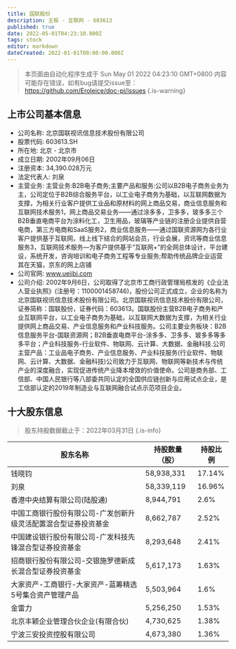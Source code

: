 ```yaml
---
title: 国联股份
description: 主板 - 互联网 - 603613
published: true
date: 2022-05-01T04:23:10.000Z
tags: stock
editor: markdown
dateCreated: 2022-01-01T00:00:00.000Z
---
```


> 本页面由自动化程序生成于 Sun May 01 2022 04:23:10 GMT+0800
> 内容可能存在错误，如有bug请提交issue至：https://github.com/Eroleice/doc-pi/issues
{.is-warning}

## 上市公司基本信息
- 公司名称: 北京国联视讯信息技术股份有限公司
- 股票代码: 603613.SH
- 所在地: 北京 - 北京市
- 成立日期: 2002年09月06日
- 注册资本: 34,390.028万元
- 法定代表人: 刘泉
- 主营业务: 主营业务:B2B电子商务;主要产品和服务:公司以B2B电子商务业务为主，公司定位于B2B综合服务平台，以工业电子商务为基础，以互联网数据为支撑，为相关行业客户提供工业品和原材料的网上商品交易，商业信息服务和互联网技术服务1，网上商品交易业务——通过涂多多，卫多多，玻多多三个B2B垂直电商平台为涂料化工，卫生用品，玻璃等产业链的注册企业提供自营电商，第三方电商和SaaS服务2，商业信息服务——通过国联资源网为各行业客户提供基于互联网，线上线下结合的网站会员，行业会展，资讯等商业信息服务3，互联网技术服务—为客户提供基于“互联网+”的全网总体设计，平台建设，系统开发，咨询培训和电子商务工程等专业服务;帮助传统品牌企业运营其在天猫，京东的网上店铺
- 公司官网: www.ueiibi.com
- 公司介绍: 2002年9月6日，公司取得了北京市工商行政管理局核发的《企业法人营业执照》(注册号：1100001458746)，股份公司正式成立，企业的名称为北京国联视讯信息技术股份有限公司。北京国联视讯信息技术股份有限公司，证券简称：国联股份，证券代码：603613。国联股份主营B2B电子商务和产业互联网平台，以工业电子商务为基础，以互联网大数据为支撑，为相关行业提供网上商品交易、产业信息服务和产业科技服务。公司主要业务板块：B2B信息服务平台-国联资源网；B2B垂直电商平台-涂多多、卫多多、玻多多等多多平台；产业科技服务-行业软件、物联网、云计算、大数据、金融科技.公司主营产品：工业品电子商务、产业信息服务、产业科技服务(行业软件、物联网、云计算、大数据、金融科技)公司致力于互联网、物联网等新技术与传统产业的深度融合，实现促进传统产业降本增效的价值使命。公司是商务部、工信部、中国人民银行等八部委共同认定的全国供应链创新与应用试点企业，是工信部认定的2019年制造业与互联网融合试点示范项目企业。


## 十大股东信息
> 股东持股数据截止于：2022年03月31日
{.is-info}

| 股东名称 | 持股数量（股） | 持股比例 |
| --- | --- | --- |
| 钱晓钧 | 58,938,331 | 17.14% |
| 刘泉 | 58,339,119 | 16.96% |
| 香港中央结算有限公司(陆股通) | 8,944,791 | 2.6% |
| 中国工商银行股份有限公司-广发创新升级灵活配置混合型证券投资基金 | 8,662,787 | 2.52% |
| 中国建设银行股份有限公司-广发科技先锋混合型证券投资基金 | 8,293,648 | 2.41% |
| 招商银行股份有限公司-交银施罗德新成长混合型证券投资基金 | 5,617,173 | 1.63% |
| 大家资产-工商银行-大家资产-蓝筹精选5号集合资产管理产品 | 5,503,964 | 1.6% |
| 金雷力 | 5,256,250 | 1.53% |
| 北京丰颖企业管理合伙企业(有限合伙) | 4,730,625 | 1.38% |
| 宁波三安投资控股有限公司 | 4,673,380 | 1.36% |




